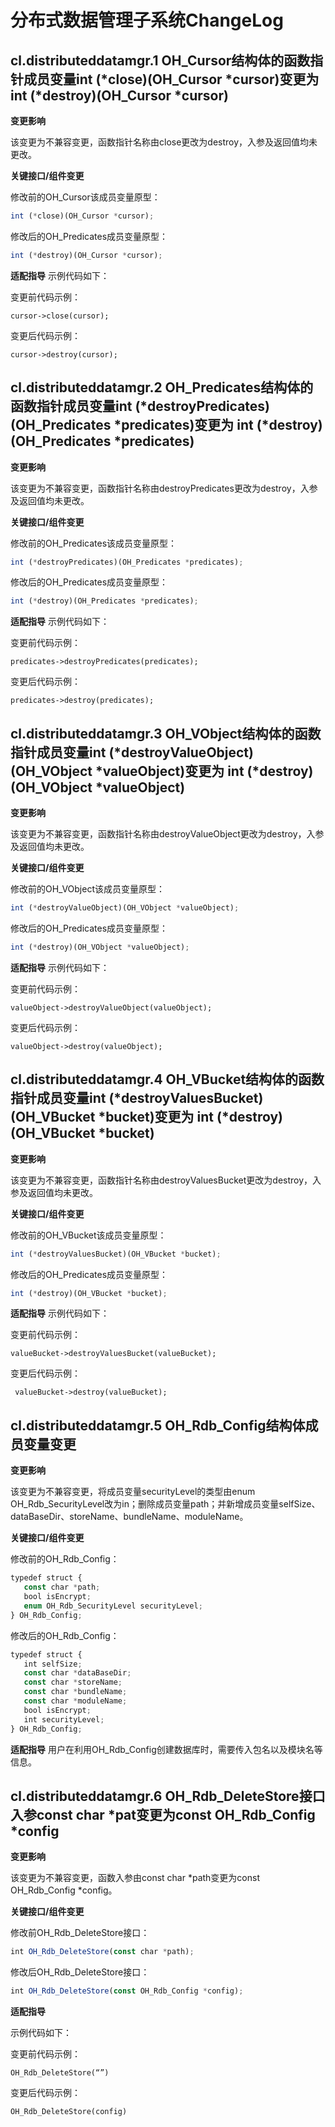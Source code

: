 
# 分布式数据管理子系统ChangeLog

## cl.distributeddatamgr.1 OH_Cursor结构体的函数指针成员变量**int** (*close)(OH_Cursor *cursor)变更为**int** (*destroy)(OH_Cursor *cursor)

**变更影响**

该变更为不兼容变更，函数指针名称由close更改为destroy，入参及返回值均未更改。

**关键接口/组件变更**

修改前的OH_Cursor该成员变量原型：

 ```ts
 int (*close)(OH_Cursor *cursor);
 ```

修改后的OH_Predicates成员变量原型：

 ```ts
 int (*destroy)(OH_Cursor *cursor);
 ```

**适配指导**
示例代码如下：

变更前代码示例：

```
cursor->close(cursor);
```

变更后代码示例：

```
cursor->destroy(cursor);
```

## cl.distributeddatamgr.2 OH_Predicates结构体的函数指针成员变量**int** (*destroyPredicates)(OH_Predicates *predicates)变更为 **int** (*destroy)(OH_Predicates *predicates)

**变更影响**

该变更为不兼容变更，函数指针名称由destroyPredicates更改为destroy，入参及返回值均未更改。

**关键接口/组件变更**

修改前的OH_Predicates该成员变量原型：

 ```ts
int (*destroyPredicates)(OH_Predicates *predicates);
 ```

修改后的OH_Predicates成员变量原型：

 ```ts
int (*destroy)(OH_Predicates *predicates);
 ```

**适配指导**
示例代码如下：

变更前代码示例：

```
predicates->destroyPredicates(predicates);
```

变更后代码示例：

```
predicates->destroy(predicates);
```

## cl.distributeddatamgr.3 OH_VObject结构体的函数指针成员变量**int** (*destroyValueObject)(OH_VObject *valueObject)变更为 **int** (*destroy)(OH_VObject *valueObject)

**变更影响**

该变更为不兼容变更，函数指针名称由destroyValueObject更改为destroy，入参及返回值均未更改。

**关键接口/组件变更**

修改前的OH_VObject该成员变量原型：

 ```ts
int (*destroyValueObject)(OH_VObject *valueObject);
 ```

修改后的OH_Predicates成员变量原型：

 ```ts
int (*destroy)(OH_VObject *valueObject);
 ```

**适配指导**
示例代码如下：

变更前代码示例：

```
valueObject->destroyValueObject(valueObject);
```

变更后代码示例：

```
valueObject->destroy(valueObject);
```

## cl.distributeddatamgr.4 OH_VBucket结构体的函数指针成员变量**int** (*destroyValuesBucket)(OH_VBucket *bucket)变更为 int (*destroy)(OH_VBucket *bucket)

**变更影响**

该变更为不兼容变更，函数指针名称由destroyValuesBucket更改为destroy，入参及返回值均未更改。

**关键接口/组件变更**

修改前的OH_VBucket该成员变量原型：

 ```ts
int (*destroyValuesBucket)(OH_VBucket *bucket);
 ```

修改后的OH_Predicates成员变量原型：

 ```ts
int (*destroy)(OH_VBucket *bucket);
 ```

**适配指导**
示例代码如下：

变更前代码示例：

```
valueBucket->destroyValuesBucket(valueBucket);
```

变更后代码示例：

```
 valueBucket->destroy(valueBucket);
```

## cl.distributeddatamgr.5 OH_Rdb_Config结构体成员变量变更

**变更影响**

该变更为不兼容变更，将成员变量securityLevel的类型由enum OH_Rdb_SecurityLevel改为in；删除成员变量path；并新增成员变量selfSize、dataBaseDir、storeName、bundleName、moduleName。

**关键接口/组件变更**

修改前的OH_Rdb_Config：

 ```ts
typedef struct {
    const char *path;
    bool isEncrypt;
    enum OH_Rdb_SecurityLevel securityLevel;
} OH_Rdb_Config;
 ```

修改后的OH_Rdb_Config：

 ```ts
typedef struct {
    int selfSize;
    const char *dataBaseDir;
    const char *storeName;
    const char *bundleName;
    const char *moduleName;
    bool isEncrypt;
    int securityLevel;
} OH_Rdb_Config;
 ```

**适配指导**
用户在利用OH_Rdb_Config创建数据库时，需要传入包名以及模块名等信息。

## cl.distributeddatamgr.6 **OH_Rdb_DeleteStore**接口入参**const** **char** *pat变更为**const** OH_Rdb_Config *config

**变更影响**

该变更为不兼容变更，函数入参由const char *path变更为const OH_Rdb_Config *config。

**关键接口/组件变更**

修改前OH_Rdb_DeleteStore接口：

 ```ts
int OH_Rdb_DeleteStore(const char *path);
 ```

修改后OH_Rdb_DeleteStore接口：

 ```ts
int OH_Rdb_DeleteStore(const OH_Rdb_Config *config);
 ```

**适配指导**

示例代码如下：

变更前代码示例：

```
OH_Rdb_DeleteStore(“”)
```

变更后代码示例：

```
OH_Rdb_DeleteStore(config)
```

